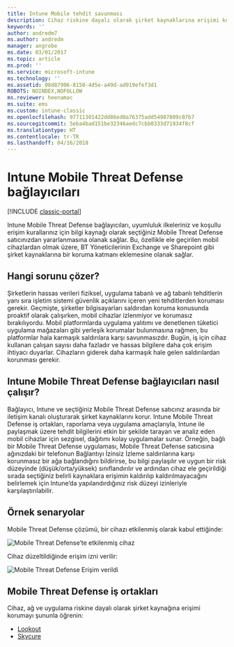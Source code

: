```yaml
---
title: Intune Mobile tehdit savunması
description: Cihaz riskine dayalı olarak şirket kaynaklarına erişimi koruyun.
keywords: ''
author: andredm7
ms.author: andredm
manager: angrobe
ms.date: 03/01/2017
ms.topic: article
ms.prod: ''
ms.service: microsoft-intune
ms.technology: ''
ms.assetid: 08d87906-8158-4d5e-a49d-ad919efef3d1
ROBOTS: NOINDEX,NOFOLLOW
ms.reviewer: heenamac
ms.suite: ems
ms.custom: intune-classic
ms.openlocfilehash: 97711301422dd86ed0a76375add54987809c07b7
ms.sourcegitcommit: 5eba4bad151be32346aedc7cbb0333d71934f8cf
ms.translationtype: HT
ms.contentlocale: tr-TR
ms.lasthandoff: 04/16/2018
---
```

# <a name="intune-mobile-threat-defense-connectors"></a>Intune Mobile Threat Defense bağlayıcıları

[!INCLUDE [classic-portal](../includes/classic-portal.md)]

Intune Mobile Threat Defense bağlayıcıları, uyumluluk ilkeleriniz ve koşullu erişim kurallarınız için bilgi kaynağı olarak seçtiğiniz Mobile Threat Defense satıcınızdan yararlanmasına olanak sağlar. Bu, özellikle ele geçirilen mobil cihazlardan olmak üzere, BT Yöneticilerinin Exchange ve Sharepoint gibi şirket kaynaklarına bir koruma katmanı eklemesine olanak sağlar.

## <a name="what-problem-does-this-solve"></a>Hangi sorunu çözer?

Şirketlerin hassas verileri fiziksel, uygulama tabanlı ve ağ tabanlı tehditlerin yanı sıra işletim sistemi güvenlik açıklarını içeren yeni tehditlerden koruması gerekir.
Geçmişte, şirketler bilgisayarları saldırıdan koruma konusunda proaktif olarak çalışırken, mobil cihazlar izlenmiyor ve korumasız bırakılıyordu. Mobil platformlarda uygulama yalıtımı ve denetlenen tüketici uygulama mağazaları gibi yerleşik korumalar bulunmasına rağmen, bu platformlar hala karmaşık saldırılara karşı savunmasızdır. Bugün, iş için cihaz kullanan çalışan sayısı daha fazladır ve hassas bilgilere daha çok erişim ihtiyacı duyarlar. Cihazların giderek daha karmaşık hale gelen saldırılardan korunması gerekir.

## <a name="how-the-intune-mobile-threat-defense-connectors-work"></a>Intune Mobile Threat Defense bağlayıcıları nasıl çalışır?

Bağlayıcı, Intune ve seçtiğiniz Mobile Threat Defense satıcınız arasında bir iletişim kanalı oluşturarak şirket kaynaklarını korur. Intune Mobile Threat Defense iş ortakları, raporlama veya uygulama amaçlarıyla, Intune ile paylaşmak üzere tehdit bilgilerini etkin bir şekilde tarayan ve analiz eden mobil cihazlar için sezgisel, dağıtımı kolay uygulamalar sunar. Örneğin, bağlı bir Mobile Threat Defense uygulaması, Mobile Threat Defense satıcısına ağınızdaki bir telefonun Bağlantıyı İzinsiz İzleme saldırılarına karşı korunmasız bir ağa bağlandığını bildirirse, bu bilgi paylaşılır ve uygun bir risk düzeyinde (düşük/orta/yüksek) sınıflandırılır ve ardından cihaz ele geçirildiği sırada seçtiğiniz belirli kaynaklara erişimin kaldırılıp kaldırılmayacağını belirlemek için Intune’da yapılandırdığınız risk düzeyi izinleriyle karşılaştırılabilir.

## <a name="sample-scenarios"></a>Örnek senaryolar

Mobile Threat Defense çözümü, bir cihazı etkilenmiş olarak kabul ettiğinde:

![Mobile Threat Defense’te etkilenmiş cihaz](../media/mtp/MTD-image-1.png)

Cihaz düzeltildiğinde erişim izni verilir:

![Mobile Threat Defense Erişim verildi](../media/mtp/MTD-image-2.png)

## <a name="mobile-threat-defense-partners"></a>Mobile Threat Defense iş ortakları

Cihaz, ağ ve uygulama riskine dayalı olarak şirket kaynağına erişimi korumayı şununla öğrenin:

- [Lookout](/intune-classic/deploy-use/lookout-mobile-threat-defense-connector)
- [Skycure](/intune-classic/deploy-use/skycure-mobile-threat-defense-connector)
